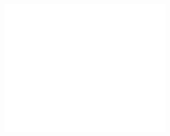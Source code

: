 <div align="center">
	<br>
	<a href="https://www.youtube.com/channel/UCVrozW9WnzpA1V9GPnz9ghg">
		<img src="header.svg" width="800" height="400" alt="Click to see the source">
	</a>
	<br>
</div>

<br>
<br>
<br>
<br>
<br>
<br>

